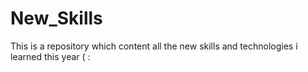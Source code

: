 # New_Skills
This is a repository which content all the new skills and technologies i learned this year  ( :
